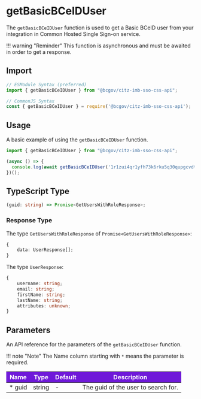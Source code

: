 # getBasicBCeIDUser

The `getBasicBCeIDUser` function is used to get a Basic BCeID user from your integration in Common Hosted Single Sign-on service.

!!! warning "Reminder"
    This function is asynchronous and must be awaited in order to get a response.

## Import

```JavaScript
// ESModule Syntax (preferred)
import { getBasicBCeIDUser } from "@bcgov/citz-imb-sso-css-api";

// CommonJS Syntax
const { getBasicBCeIDUser } = require('@bcgov/citz-imb-sso-css-api');
```

## Usage

A basic example of using the `getBasicBCeIDUser` function.

```JavaScript
import { getBasicBCeIDUser } from "@bcgov/citz-imb-sso-css-api";

(async () => {
  console.log(await getBasicBCeIDUser('1r1zui4qr1yfh73k6rku5q30qupgcvdt'));
})();
```

## TypeScript Type

<!-- The following code block is auto generated when types in the package change. -->
<!-- TYPE: getBasicBCeIDUser -->
```TypeScript
(guid: string) => Promise<GetUsersWithRoleResponse>;
```

### Response Type

The type `GetUsersWithRoleResponse` of `Promise<GetUsersWithRoleResponse>`:

<!-- The following code block is auto generated when types in the package change. -->
<!-- TYPE: GetUsersWithRoleResponse -->
```TypeScript
{
    data: UserResponse[];
}
```

The type `UserResponse`:

<!-- The following code block is auto generated when types in the package change. -->
<!-- TYPE: UserResponse -->
```TypeScript
{
    username: string;
    email: string;
    firstName: string;
    lastName: string;
    attributes: unknown;
}
```

## Parameters

An API reference for the parameters of the `getBasicBCeIDUser` function.

!!! note "Note"
    The Name column starting with `*` means the parameter is required.

<table>
  <!-- Table columns -->
  <thead>
    <tr>
      <th style="background: #6f19d9; color: white;">Name</th>
      <th style="background: #6f19d9; color: white;">Type</th>
      <th style="background: #6f19d9; color: white;">Default</th>
      <th style="background: #6f19d9; color: white;">Description</th>
    </tr>
  </thead>

  <!-- Table rows -->
  <tbody>
    <tr>
      <td>* guid</td>
      <td>string</td>
      <td>-</td>
      <td>The guid of the user to search for.</td>
    </tr>
  </tbody>
</table>
